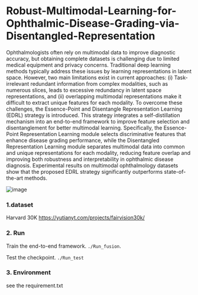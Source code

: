 # Robust-Multimodal-Learning-for-Ophthalmic-Disease-Grading-via-Disentangled-Representation
Ophthalmologists often rely on multimodal data to improve diagnostic accuracy, but obtaining complete datasets is challenging due to limited medical equipment and privacy concerns. Traditional deep learning methods typically address these issues by learning representations in latent space. However, two main limitations exist in current approaches: (i) Task-irrelevant redundant information from complex modalities, such as numerous slices, leads to excessive redundancy in latent space representations, and (ii) overlapping multimodal representations make it difficult to extract unique features for each modality. To overcome these challenges, the Essence-Point and Disentangle Representation Learning (EDRL) strategy is introduced. This strategy integrates a self-distillation mechanism into an end-to-end framework to improve feature selection and disentanglement for better multimodal learning. Specifically, the Essence-Point Representation Learning module selects discriminative features that enhance disease grading performance, while the Disentangled Representation Learning module separates multimodal data into common and unique representations for each modality, reducing feature overlap and improving both robustness and interpretability in ophthalmic disease diagnosis. Experimental results on multimodal ophthalmology datasets show that the proposed EDRL strategy significantly outperforms state-of-the-art methods.




![image](https://github.com/user-attachments/assets/6c1e772e-9a77-4a4e-91bb-1187a9be753e)

### 1.dataset
Harvard 30K 
https://yutianyt.com/projects/fairvision30k/

### 2. Run
Train the end-to-end framework.
`./Run_fusion`.

 Test the checkpoint.
`./Run_test`

### 3. Environment
see the requirement.txt 
